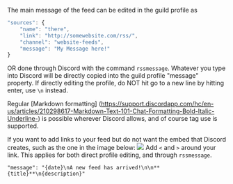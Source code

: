The main message of the feed can be edited in the guild profile as 

```javascript
"sources": {
	"name": "there",
	"link": "http://somewebsite.com/rss/",
	"channel": "website-feeds",
    "message": "My Message here!"
}
```

OR done through Discord with the command `rssmessage`. Whatever you type into Discord will be directly copied into the guild profile "message" property. If directly editing the profile, do NOT hit go to a new line by hitting enter, use `\n` instead.

Regular [Markdown formatting] (https://support.discordapp.com/hc/en-us/articles/210298617-Markdown-Text-101-Chat-Formatting-Bold-Italic-Underline-) is possible wherever Discord allows, and of course tag use is supported.

If you want to add links to your feed but do not want the embed that Discord creates, such as the one in the image below:
![](https://camo.githubusercontent.com/2a06814644dfa5390ff2bdffc60dbf6b3d59cc15/687474703a2f2f692e696d6775722e636f6d2f514474656b314e2e706e67)
Add `<` and `>` around your link. This applies for both direct profile editing, and through `rssmessage`.

`"message": "{date}\nA new feed has arrived!\n\n**{title}**\n{description}"`
